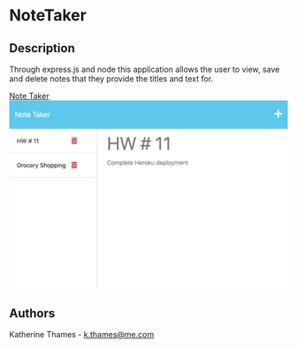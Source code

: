 # NoteTaker

## Description
Through express.js and node this application allows the user to view, save and delete notes that they provide the titles and text for. 

[Note Taker](https://github.com/kthames/SVGLogoMaker)
![Note Taker](./Develop/assets/NoteTakerSS.png)

## Authors

Katherine Thames - k.thames@me.com